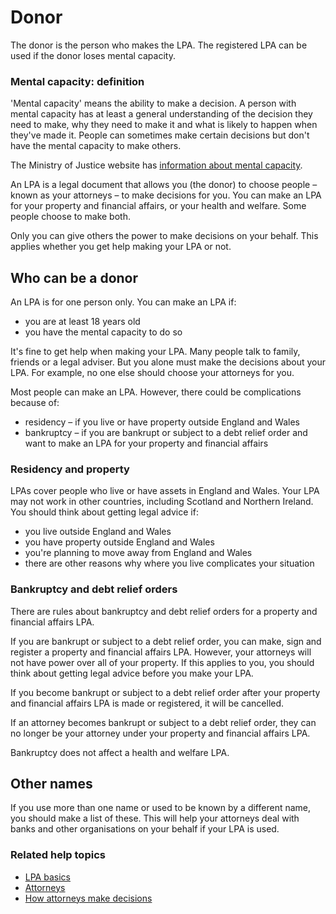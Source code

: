# Donor

The donor is the person who makes the LPA. The registered LPA can be used if the donor loses mental capacity.

### Mental capacity: definition

'Mental capacity' means the ability to make a decision. A person with mental capacity has at least a general understanding of the decision they need to make, why they need to make it and what is likely to happen when they've made it. People can sometimes make certain decisions but don't have the mental capacity to make others.

The Ministry of Justice website has <a href="http://www.justice.gov.uk/protecting-the-vulnerable/mental-capacity-act" rel="external" target="_blank">information about mental capacity</a>.

An LPA is a legal document that allows you (the donor) to choose people – known as your attorneys – to make decisions for you. You can make an LPA for your property and financial affairs, or your health and welfare. Some people choose to make both.

Only you can give others the power to make decisions on your behalf. This applies whether you get help making your LPA or not.

## Who can be a donor
An LPA is for one person only. You can make an LPA if:

* you are at least 18 years old
* you have the mental capacity to do so

It's fine to get help when making your LPA. Many people talk to family, friends or a legal adviser. But you alone must make the decisions about your LPA. For example, no one else should choose your attorneys for you.

Most people can make an LPA. However, there could be complications because of:

* residency – if you live or have property outside England and Wales
* bankruptcy – if you are bankrupt or subject to a debt relief order and want to make an LPA for your property and financial affairs

### Residency and property

LPAs cover people who live or have assets in England and Wales. Your LPA may not work in other countries, including Scotland and Northern Ireland. You should think about getting legal advice if:

* you live outside England and Wales
* you have property outside England and Wales
* you're planning to move away from England and Wales
* there are other reasons why where you live complicates your situation

### Bankruptcy and debt relief orders

There are rules about bankruptcy and debt relief orders for a property and financial affairs LPA.

If you are bankrupt or subject to a debt relief order, you can make, sign and register a property and financial affairs LPA. However, your attorneys will not have power over all of your property. If this applies to you, you should think about getting legal advice before you make your LPA.

If you become bankrupt or subject to a debt relief order after your property and financial affairs LPA is made or registered, it will be cancelled.

If an attorney becomes bankrupt or subject to a debt relief order, they can no longer be your attorney under your property and financial affairs LPA.

Bankruptcy does not affect a health and welfare LPA.

## Other names
If you use more than one name or used to be known by a different name, you should make a list of these. This will help your attorneys deal with banks and other organisations on your behalf if your LPA is used.

### Related help topics
* [LPA basics](/help/#topic-lpa-basics)
* [Attorneys](/help/#topic-attorneys)
* [How attorneys make decisions](/help/#topic-how-attorneys-make-decisions)

